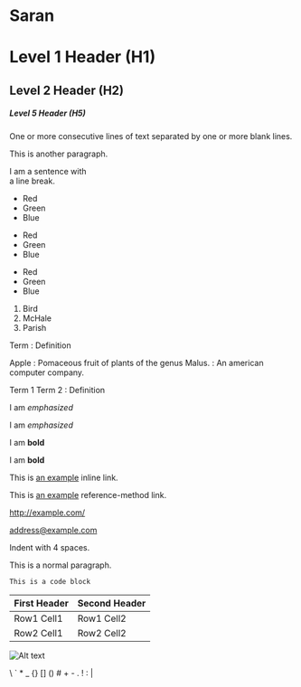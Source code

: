 # Saran

# Level 1 Header (H1)
## Level 2 Header (H2)
##### Level 5 Header (H5)

One or more consecutive lines of text
separated by one or more blank lines.

This is another paragraph.

I am a sentence with  
a line break.

* Red
* Green
* Blue

+ Red
+ Green
+ Blue

- Red
- Green
- Blue

1. Bird
2. McHale
3. Parish


Term
: Definition

Apple
: Pomaceous fruit of plants of the genus Malus.
: An american computer company.

Term 1
Term 2
: Definition

I am *emphasized*

I am _emphasized_

I am **bold**

I am __bold__

This is [an example](http://example.com/ "Optional Title")
inline link.

[id]: http://example.com/ "Optional Title Here"

This is [an example][id] reference-method link.

<http://example.com/>

<address@example.com></code>

Indent with 4 spaces.

This is a normal paragraph.

    This is a code block
    

| First Header  | Second Header |
| ------------- | ------------- |
| Row1 Cell1    | Row1 Cell2    |
| Row2 Cell1    | Row2 Cell2    |


![Alt text](/files/expand_arrow.JPG "Image call example")


\\
\`
\*
\_
\{\}
\[\]
\(\)
\#
\+
\-
\.
\!
\:
\|

